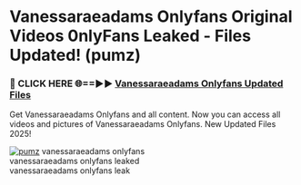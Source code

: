 # Vanessaraeadams Onlyfans Original Videos 0nlyFans Leaked - Files Updated! (pumz)

<h3>🔴 CLICK HERE 🌐==►► <a href="https://tinyurl.com/ms9xzufz" rel="nofollow">Vanessaraeadams Onlyfans Updated Files</a></h3>

Get Vanessaraeadams Onlyfans and all content. Now you can access all videos and pictures of Vanessaraeadams Onlyfans. New Updated Files 2025!

[![pumz](https://i.imgur.com/PQ7UWWw.gif)](https://tinyurl.com/ms9xzufz)
vanessaraeadams onlyfans<br>
vanessaraeadams onlyfans leaked<br>
vanessaraeadams onlyfans leak